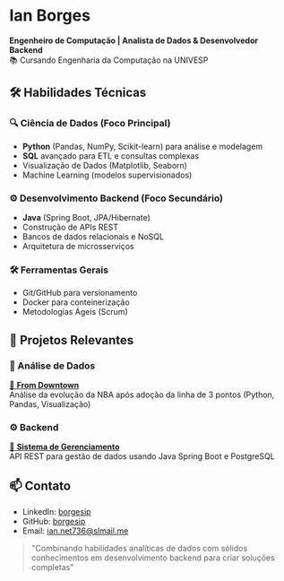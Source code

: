 # Ian Borges  
**Engenheiro de Computação | Analista de Dados & Desenvolvedor Backend**  
📚 Cursando Engenharia da Computação na UNIVESP  

## 🛠️ Habilidades Técnicas  

### 🔍 Ciência de Dados (Foco Principal)
- **Python** (Pandas, NumPy, Scikit-learn) para análise e modelagem
- **SQL** avançado para ETL e consultas complexas
- Visualização de Dados (Matplotlib, Seaborn)
- Machine Learning (modelos supervisionados)

### ⚙️ Desenvolvimento Backend (Foco Secundário)
- **Java** (Spring Boot, JPA/Hibernate)
- Construção de APIs REST
- Bancos de dados relacionais e NoSQL
- Arquitetura de microsserviços

### 🛠️ Ferramentas Gerais
- Git/GitHub para versionamento
- Docker para conteinerização
- Metodologias Ágeis (Scrum)

## 🚀 Projetos Relevantes

### 💾 Análise de Dados
[🔗 **From Downtown**](https://github.com/borgesip/From-Downtown-Projeto-GoogleDataAnalytics)  
Análise da evolução da NBA após adoção da linha de 3 pontos (Python, Pandas, Visualização)

### ⚙️ Backend
[🔗 **Sistema de Gerenciamento**](link)  
API REST para gestão de dados usando Java Spring Boot e PostgreSQL

## 📫 Contato  
- LinkedIn: [borgesip](https://linkedin.com/in/borgesip)  
- GitHub: [borgesip](https://github.com/borgesip)  
- Email: ian.net736@slmail.me  

> "Combinando habilidades analíticas de dados com sólidos conhecimentos em desenvolvimento backend para criar soluções completas"
